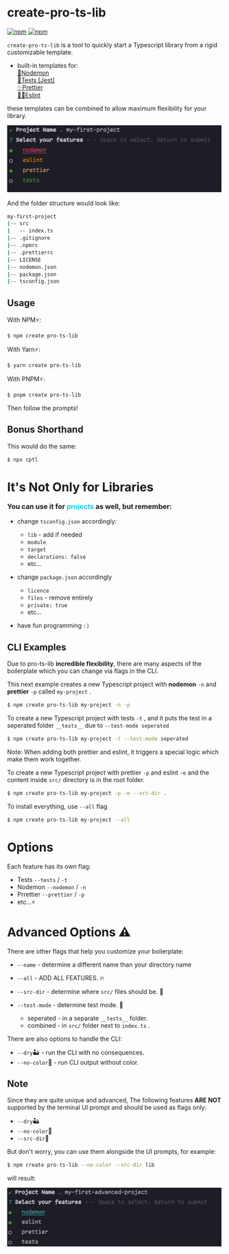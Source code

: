 # create-pro-ts-lib

[![npm](https://img.shields.io/npm/v/create-pro-ts-lib.svg)](https://www.npmjs.com/package/create-pro-ts-lib)
[![npm](https://img.shields.io/npm/l/create-pro-ts-lib.svg)](https://github.com/MatanelGordon/create-pro-ts-lib/master/LICENSE)

`create-pro-ts-lib` is a tool to quickly start a Typescript library from a rigid customizable template.

- built-in templates for:
  <br/>[📂Nodemon](https://nodemon.io/)
  <br/>[🧪Tests [Jest]](https://jestjs.io/)
  <br/>[✨Prettier](https://prettier.io/)
  <br/>[👮🏻‍Eslint](https://eslint.org/)

these templates can be combined to allow maximum flexibility for your library.

<img src="./assets/example1.png" alt="Size Limit CLI" style="max-width: 500px">

And the folder structure would look like:

```bash
my-first-project
|-- src
|   -- index.ts
|-- .gitignore
|-- .npmrc
|-- .prettierrc
|-- LICENSE
|-- nodemon.json
|-- package.json
|-- tsconfig.json
```

## Usage

With NPM⚡:

```bash
$ npm create pro-ts-lib
```

With Yarn⚡:

```bash
$ yarn create pro-ts-lib
```

With PNPM⚡:

```bash
$ pnpm create pro-ts-lib
```

Then follow the prompts!


## Bonus Shorthand

This would do the same:

```bash
$ npx cptl
```



# It's Not Only for Libraries

<p style="font-size: 16px; font-weight: bold">
    You can use it for <span style="color:#11CCEE">projects</span> as well, but remember:
</p>

- change `tsconfig.json` accordingly:
  - `lib` - add if needed
  - `module`
  - `target`
  - `declarations: false`
  - etc...


- change `package.json` accordingly
  - `licence`
  - `files` - remove entirely
  - `private: true` 
  - etc...


- have fun programming `:)`

## CLI Examples

Due to pro-ts-lib <b>incredible flexibility</b>, there are many aspects of the boilerplate which you can change via
flags in the CLI.

This next example creates a new Typescript project with <b>nodemon</b> `-n` and <b>prettier</b> `-p` called `my-project`
.

```bash
$ npm create pro-ts-lib my-project -n -p
```

To create a new Typescript project with tests `-t` , and it puts the test in a seperated folder `__tests__` due
to `--test-mode seperated`

```bash
$ npm create pro-ts-lib my-project -t --test-mode seperated
```

Note: When adding both prettier and eslint, it triggers a special logic which make them work together.

To create a new Typescript project with prettier `-p` and eslint `-e` and the content inside `src/` directory is in the
root folder.

```bash
$ npm create pro-ts-lib my-project -p -e --src-dir .
```

To install everything, use `--all` flag

```bash
$ npm create pro-ts-lib my-project --all
```

# Options

Each feature has its own flag:

- Tests `--tests` / `-t`
- Nodemon `--nodemon` / `-n`
- Prrettier `--prettier` / `-p`
- etc...⚡

# Advanced Options ⚠️

There are other flags that help you customize your boilerplate:

- `--name` - determine a different name than your directory name
- `--all` - ADD ALL FEATURES. 🔥
- `--src-dir` - determine where `src/` files should be. 📂

- `--test-mode` - determine test mode. 🧪
    - seperated - in a separate `__tests__` folder.
    - combined - in `src/` folder next to `index.ts` .

There are also options to handle the CLI:

- `--dry`🏜 - run the CLI with no consequences.
- `--no-color`🎨 - run CLI output without color.

## Note

Since they are quite unique and advanced, The following features __ARE NOT__ supported by the terminal UI prompt and
should be used as flags only:

- `--dry`🏜
- `--no-color`🎨
- `--src-dir`📂

But don't worry, you can use them alongside the UI prompts, for example:

```bash
$ npm create pro-ts-lib --no-color --src-dir lib
```

will result:

<img src="./assets/example2.png" alt="Size Limit CLI" style="max-width: 500px">

